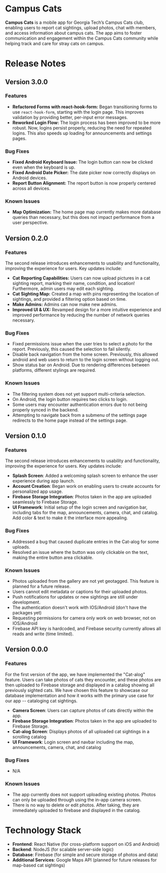 # Campus Cats

**Campus Cats** is a mobile app for Georgia Tech’s Campus Cats club, enabling users to report cat sightings, upload photos, chat with members, and access information about campus cats. The app aims to foster communication and engagement within the Campus Cats community while helping track and care for stray cats on campus.

# Release Notes

## Version 3.0.0

### Features

- **Refactored Forms with react-hook-form:** Began transitioning forms to use `react-hook-form`, starting with the login page. This improves validation by providing better, per-input error messages.
- **Reworked Login Flow:** The login process has been improved to be more robust. Now, logins persist properly, reducing the need for repeated logins. This also speeds up loading for announcements and settings pages.

### Bug Fixes

- **Fixed Android Keyboard Issue:** The login button can now be clicked even when the keyboard is up.
- **Fixed Android Date Picker:** The date picker now correctly displays on Android devices.
- **Report Button Alignment:** The report button is now properly centered across all devices.

### Known Issues

- **Map Optimization:** The home page map currently makes more database queries than necessary, but this does not impact performance from a user perspective.

## Version 0.2.0

### Features

The second release introduces enhancements to usability and functionality, improving the experience for users. Key updates include:

- **Cat Reporting Capabilities:** Users can now upload pictures in a cat sighting report, marking their name, condition, and location! Furthermore, admin users may edit each sighting.
- **Cat Sighting Map:** Created a map with pins representing the location of sightings, and provided a filtering option based on time.
- **Make Admins:** Admins can now make new admins.
- **Improved UI & UX:** Revamped design for a more intuitive experience and improved performance by reducing the number of network queries necessary.

### Bug Fixes

- Fixed permissions issue when the user tries to select a photo for the report. Previously, this caused the selection to fail silently.
- Disable back navigation from the home screen. Previously, this allowed android and web users to return to the login screen without logging out.
- Show status bar on Android. Due to rendering differences between platforms, different stylings are required.

### Known Issues

- The filtering system does not yet support multi-criteria selection.
- On Android, the login button requires two clicks to login.
- Some users may encounter authentication errors due to not being properly synced in the backend.
- Attempting to navigate back from a submenu of the settings page redirects to the home page instead of the settings page.


## Version 0.1.0

### Features
The second release introduces enhancements to usability and functionality, improving the experience for users. Key updates include:

- **Splash Screen**: Added a welcoming splash screen to enhance the user experience during app launch.
- **Account Creation**: Began work on enabling users to create accounts for personalized app usage.
- **Firebase Storage Integration**: Photos taken in the app are uploaded seamlessly to Firebase Storage.
- **UI Framework**: Initial setup of the login screen and navigation bar, including tabs for the map, announcements, camera, chat, and catalog. Add color & text to make it the interface more appealing. 

### Bug Fixes
- Addressed a bug that caused duplicate entries in the Cat-alog for some uploads.
- Resolved an issue where the button was only clickable on the text, making the entire button area clickable.

### Known Issues
- Photos uploaded from the gallery are not yet geotagged. This feature is planned for a future release.
- Users cannot edit metadata or captions for their uploaded photos.
- Push notifications for updates or new sightings are still under development.
- The authentication doesn't work with IOS/Android (don't have the packages yet)
- Requesting permissions for camera only work on web browser, not on IOS/Android
- Firebase API key is hardcoded, and Firebase security currently allows all
reads and write (time limited).


## Version 0.0.0

### Features
For the first version of the app, we have implemented the "Cat-alog" feature. Users can take photos of cats they encounter, and these photos are then uploaded to Firebase storage and displayed in a catalog showing all previously sighted cats. We have chosen this feature to showcase our database implementation and how it works with the primary use case for our app -- cataloging cat sightings.

- **Camera Screen**: Users can capture photos of cats directly within the app.
- **Firebase Storage Integration**: Photos taken in the app are uploaded to Firebase Storage.
- **Cat-alog Screen**: Displays photos of all uploaded cat sightings in a scrolling catalog
- **UI Framework**: Login screen and navbar including the map, announcements, camera, chat, and catalog

### Bug Fixes
- N/A

### Known Issues
- The app currently does not support uploading existing photos. Photos can only be uploaded through using the in-app camera screen.
- There is no way to delete or edit photos. After taking, they are immediately uploaded to firebase and displayed in the catalog.

# Technology Stack

- **Frontend**: React Native (for cross-platform support on iOS and Android)
- **Backend**: NodeJS (for scalable server-side logic)
- **Database**: Firebase (for simple and secure storage of photos and data)
- **Additional Services**: Google Maps API (planned for future releases for map-based cat sightings)
